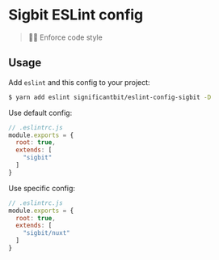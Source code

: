 # Sigbit ESLint config
> 👮‍♂️ Enforce code style

## Usage
Add `eslint` and this config to your project:
```sh
$ yarn add eslint significantbit/eslint-config-sigbit -D
```

Use default config:
```js
// .eslintrc.js
module.exports = {
  root: true,
  extends: [
    "sigbit"
  ]
}
```

Use specific config:
```js
// .eslintrc.js
module.exports = {
  root: true,
  extends: [
    "sigbit/nuxt"
  ]
}
```
